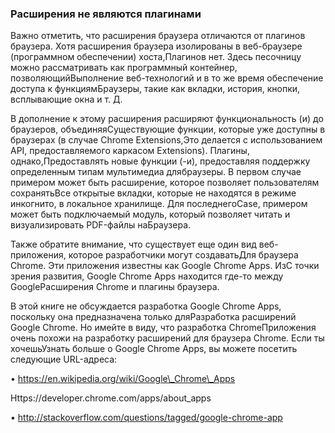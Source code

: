 ### Расширения не являются плагинами

Важно отметить, что расширения браузера отличаются от плагинов браузера. Хотя расширения браузера изолированы в веб-браузере \(программном обеспечении\) хоста,Плагинов нет. Здесь песочницу можно рассматривать как программный контейнер, позволяющийВыполнение веб-технологий и в то же время обеспечение доступа к функциямБраузеры, такие как вкладки, история, кнопки, всплывающие окна и т. Д.

В дополнение к этому расширения расширяют функциональность \(и\) до браузеров, объединяяСуществующие функции, которые уже доступны в браузерах \(в случае Chrome Extensions,Это делается с использованием API, предоставляемого каркасом Extensions\). Плагины, однако,Предоставлять новые функции \(-и\), предоставляя поддержку определенным типам мультимедиа длябраузеры. В первом случае примером может быть расширение, которое позволяет пользователям сохранятьВсе открытые вкладки, которые не находятся в режиме инкогнито, в локальное хранилище. Для последнегоCase, примером может быть подключаемый модуль, который позволяет читать и визуализировать PDF-файлы наБраузера.

Также обратите внимание, что существует еще один вид веб-приложения, которое разработчики могут создаватьДля браузера Chrome. Эти приложения известны как Google Chrome Apps. ИзС точки зрения развития, Google Chrome Apps находится где-то между GoogleРасширения Chrome и плагины браузера.

В этой книге не обсуждается разработка Google Chrome Apps, поскольку она предназначена только дляРазработка расширений Google Chrome. Но имейте в виду, что разработка ChromeПриложения очень похожи на разработку расширений для браузера Chrome. Если ты хочешьУзнать больше о Google Chrome Apps, вы можете посетить следующие URL-адреса:

• https://en.wikipedia.org/wiki/Google\_Chrome\_Apps

Https://developer.chrome.com/apps/about\_apps

• http://stackoverflow.com/questions/tagged/google-chrome-app




